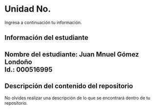 # Unidad No. 
Ingresa a continuación tu información.       
## Información del estudiante  
Nombre del estudiante: Juan Mnuel Gómez Londoño     
Id.: 000516995      
---
## Descripción del contenido del repositorio  
No olvides realizar una descripción de lo que se encontrará dentro de tu repositorio.

